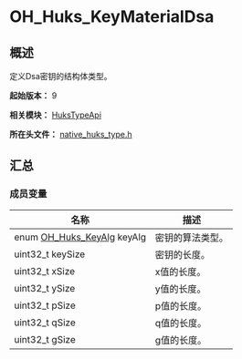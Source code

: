 # OH_Huks_KeyMaterialDsa

## 概述

定义Dsa密钥的结构体类型。

**起始版本：** 9

**相关模块：** [HuksTypeApi](capi-hukstypeapi.md)

**所在头文件：** [native_huks_type.h](capi-native-huks-type-h.md)

## 汇总

### 成员变量

| 名称 | 描述 |
| -- | -- |
| enum [OH_Huks_KeyAlg](capi-native-huks-type-h.md#oh_huks_keyalg) keyAlg | 密钥的算法类型。 |
| uint32_t keySize | 密钥的长度。 |
| uint32_t xSize | x值的长度。 |
| uint32_t ySize | y值的长度。 |
| uint32_t pSize | p值的长度。 |
| uint32_t qSize | q值的长度。 |
| uint32_t gSize | g值的长度。 |


